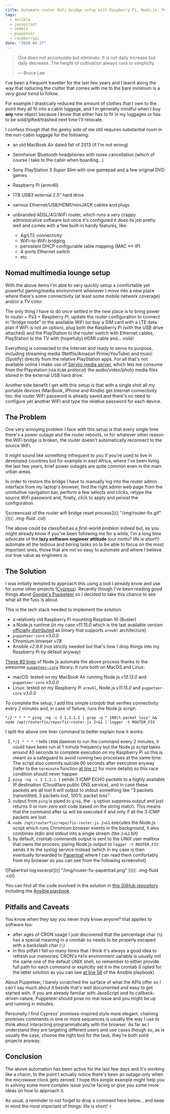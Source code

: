 ```yaml
---
title: Automate router WiFi bridge setup with Raspberry Pi, Node.js, Puppeteer and Ansible
tags:
  - ansible
  - javascript
  - nodejs
  - puppeteer
  - raspberrypi
date: "2020-04-27"
---
```


> One does not accumulate but eliminate. It is not daily increase but daily decrease. The height of cultivation always runs to simplicity.
>
> ― Bruce Lee

I've been a frequent traveller for the last few years and I learnt along the way that reducing the clutter that comes with me to the bare minimum is a *very good trend* to follow.

For example I drastically reduced the amount of clothes that I own to the point they all fit into a cabin luggage, and I'm generally mindful when I buy **any** new object because I know that either has to fit in my luggages or has to be sold/gifted/trashed next time I'll relocate.

I confess though that the geeky side of me still requires substantial room in the non-cabin luggage for the following:

- an old MacBook Air dated fall of 2013 (if I'm not wrong)
- Sennheiser Bluetooth headphones with noise cancellation (which of course I take to the cabin when boarding...)
- Sony PlayStation 3 *Super Slim* with one gamepad and a few original DVD games
- Raspberry Pi (armv6l)
- 1TB USB3 external 2.5" hard drive
- various Ethernet/USB/HDMI/miniJACK cables and plugs
- unbranded ADSL/4G/WiFi router, which runs a very crappy administrative software but once it's configured it does its job pretty well and comes with a few built-in handy features, like:

  - 4g/LTE connectivity
  - WiFi-to-WiFi bridging
  - persistent DHCP configurable table mapping (MAC <-> IP)
  - 4-ports Ethernet switch
  - etc.

## Nomad multimedia lounge setup

With the above items I'm able to very quickly setup a comfortable yet powerful gaming/media environment whenever I move into a new place where there's some connectivity (at least some mobile network coverage) and/or a TV color.

The only thing I have to do once settled in the new place is to bring power to router + Ps3 + Raspberry Pi, update the router configuration to connect in "bridge mode" to the available WiFi (or buy a SIM card with a LTE data plan if WiFi is not an option), plug both the Raspberry Pi (with the USB drive attached) and the PlayStation to the router switch with Ethernet cables, PlayStation to the TV with (hopefully) HDMI cable and... voilà!

Everything is connected to the Internet and ready to serve its purpose, including streaming media (Netflix/Amazon Prime/YouTube) and music (Spotify) directly from the relative PlayStation apps. For all that's not available online I make use of [Serviio media server][serviio], which lets me consume from the Playstation (via `DLNA` protocol) the audio/video/photo media files stored in the external USB hard drive.

Another side benefit I get with this setup is that with a single shot all my portable devices (MacBook, iPhone and Kindle) get Internet connectivity too: the router WiFi password is already saved and there's no need to configure yet another WiFi and type the relative password for each device.

## The Problem

One very annoying problem I face with this setup is that every single time there's a power outage and the router reboots, or for whatever other reason the WiFi bridge is broken, the router doesn't automatically reconnect to the source WiFi.

It might sound like something infrequent to you if you're used to live in developed countries but for example in east Africa, where I've been living the last few years, brief power outages are quite common even in the main urban areas.

In order to restore the bridge I have to manually log into the router admin interface from my laptop's browser, find the right admin web page from the unintuitive navigation bar, perform a few selects and clicks, retype the source WiFi password and, finally, click to apply and persist the configuration.

![screencast of the router wifi bridge reset process]({{ "/img/router-fix.gif" }}){: .img-fluid .col}

The above could be classified as a *first-world problem* indeed but, as you might already know if you've been following me for a while, I'm a long time advocate of the **lazy software engineer attitude** (our motto? life is short!): automate all the tedious and boring tasks so to be able to focus on the most important ones, those that are not so easy to automate and where I believe our true value as engineers is.

## The Solution

I was initially tempted to approach this using a tool I already know and use for some other projects ([Cypress][cypress]). Recently though I've been reading good things about [Google's Puppeteer][puppeteer] so I decided to take this chance to see what all the fuss is about.

This is the tech stack needed to implement the solution:

- a relatively old Raspberry Pi mounting Raspbian 10 (Buster)
- a Node.js runtime (in my case *v11.15.0* which is the last available version [officially distributed][nodejs-binaries] as binary that supports `armv6l` architecture)
- `puppeteer-core` *v3.0.0*
- Chromium browser *v78*
- Ansible *v2.9.6* (not strictly needed but that's how I drop things into my Raspberry Pi by default anyway)

[These 80 lines][code] of Node.js automate the above process thanks to the awesome [`puppeteer-core`][puppeteer-core] library. It runs both on MacOS and Linux:

- macOS: tested on my MacBook Air running Node.js *v13.13.0* and `puppeteer-core` *v3.0.0*
- Linux: tested on my Raspberry Pi `armv6l`, Node.js *v11.15.0* and `puppeteer-core` *v3.0.0*

To complete the setup, I add this simple cronjob that verifies connectivity every 2 minutes and, in case of failure, runs the Node.js script:

```lang=bash
*/2 * * * * ping -nq -c 3 1.1.1.1 | grep -q " 100\% packet loss" && node /opt/routerfix/repo/fix-router.js 2>&1 | logger -t ROUTER_FIX
```

I split the above one liner command to better explain how it works:

1. `*/2 * * * *` tells `CRON` daemon to run the command every 2 minutes, it could have been run at 1 minute frequency but the Node.js script takes around 40 seconds to complete execution on my Raspberry Pi so this is meant as a safeguard to avoid running two processes at the same time. The script also commits suicide 90 seconds after execution anyway (refer to the `terminate` function [at line `17`][code-terminate] for more details) so this race condition should never happen
1. `ping -nq -c 3 1.1.1.1` sends 3 ICMP ECHO packets to a highly available IP destination (Cloudflare public DNS service), and in case these packets are all lost it will output to stdout something like "3 packets transmitted, 3 packets lost, 100% packet loss"
1. output from `ping` is piped to `grep`, the `-q` option suppress output and just returns 0 or non-zero exit code based on the string match. This means that the command after `&&` will be executed if and only if all the 3 ICMP packets are lost
1. `node /opt/routerfix/repo/fix-router.js 2>&1` executes the Node.js script which runs Chromium browser events in the background, it also combines stdin and stdout into a single stream (the `2>&1` bit)
1. by default, crontab commands output is sent to the *UNIX* user mailbox that owns the process; piping Node.js output to `logger -t ROUTER_FIX` sends it to the *syslog* service instead (which in my case is then eventually forwarded to [Papertrail][papertrail] where I can read them comfortably from my browser as you can see from the following screenshot)

![Papertrail log excerpt]({{ "/img/router-fix-papertrail.png" }}){: .img-fluid .col}

You can find all the code involved in the solution in [this GitHub repository][code-repo] including the [Ansible playbook][ansible-tasks].

## Pitfalls and Caveats

You know when they say you never truly know anyone? that applies to software too:

- after ages of CRON usage I just discovered that the percentage char (`%`) has a special meaning in a crontab so needs to be properly escaped with a backslash char (`\`)
- in this pitfall I fell so many times that I think it's always a good idea to refresh our memories: CRON's `PATH` environment variable is usually not the same one of the default UNIX shell, so remember to either provide full path for each command or explicitly set it in the crontab (I opted for the latter solution as you can see [at line 58][ansible-tasks-path] of the Ansible playbook)

About Puppeteer, I barely scratched the surface of what the APIs offer so I can't say much about it beside that's well documented and easy to get started with. If you are already familiar with JavaScript and its callback-driven nature, Puppeteer should pose no real issue and you might be up and running in minutes.

Personally I find Cypress' promises-inspired style more elegant: chaining promises commands in one or more sequences is usually the way I use to think about interacting programmatically with the browser. As far as I understand they are targeting different users and use cases though so, as is usually the case, choose the right tool for the task, they're both solid projects anyway.

## Conclusion

The above automation has been active for the last few days and it's working like a charm, to the point I actually notice there's been an outage only when the microwave clock gets zeroed. I hope this simple example might help you in solving some more complex issue you're facing or give you some more ideas on how to approach it.

As usual, a reminder to not forget to drop a comment here below... and keep in mind the most important of things: life is short! ⚡

[ansible-tasks-path]: <https://github.com/shaftoe/router-wifi-bridge-reset/blob/0.1.0/ansible-tasks.yml#L58>
[ansible-tasks]: <https://github.com/shaftoe/router-wifi-bridge-reset/blob/0.1.0/ansible-tasks.yml>
[code-repo]: <https://github.com/shaftoe/router-wifi-bridge-reset/>
[code-terminate]: <https://github.com/shaftoe/router-wifi-bridge-reset/blob/0.1.0/fix-router.js#L17>
[code]: <https://github.com/shaftoe/router-wifi-bridge-reset/blob/0.1.0/fix-router.js>
[cypress]: <https://www.cypress.io/>
[nodejs-binaries]: <https://nodejs.org/dist/latest-v11.x/>
[papertrail]: <https://www.papertrail.com/>
[puppeteer-core]: <https://pptr.dev/#?show=api-puppeteer-vs-puppeteer-core>
[puppeteer-recorder]: <https://chrome.google.com/webstore/detail/puppeteer-recorder/djeegiggegleadkkbgopoonhjimgehda>
[puppeteer]: <https://pptr.dev/>
[serviio]: <https://serviio.org/>
[syslog-pipe]: <https://blog.adriaan.io/log-cronjob-output-to-syslog-in-ubuntu.html>
